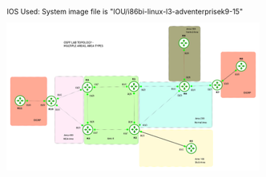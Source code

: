 IOS Used: System image file is "IOU/i86bi-linux-l3-adventerprisek9-15"

![network-topology](topology.png)